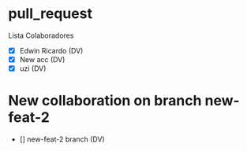 # pull_request
Lista Colaboradores
- [X] Edwin Ricardo (DV)
- [X] New acc (DV)
- [X] uzi (DV)

# New collaboration on branch new-feat-2
- [] new-feat-2 branch (DV)